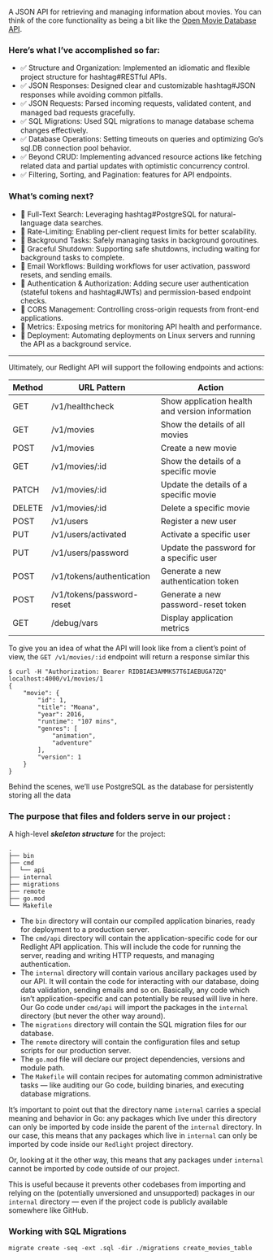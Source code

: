 A JSON API for retrieving and managing information about movies. You can
think of the core functionality as being a bit like the [Open Movie Database API](http://www.omdbapi.com/).

### Here’s what I’ve accomplished so far:
- ✅ Structure and Organization: Implemented an idiomatic and flexible project structure for hashtag#RESTful APIs.
- ✅ JSON Responses: Designed clear and customizable hashtag#JSON responses while avoiding common pitfalls.
- ✅ JSON Requests: Parsed incoming requests, validated content, and managed bad requests gracefully.
- ✅ SQL Migrations: Used SQL migrations to manage database schema changes effectively.
- ✅ Database Operations: Setting timeouts on queries and optimizing Go’s sql.DB connection pool behavior.
- ✅ Beyond CRUD: Implementing advanced resource actions like fetching related data and partial updates with optimistic concurrency control.
- ✅ Filtering, Sorting, and Pagination: features for API endpoints.

### What’s coming next?
- 📌 Full-Text Search: Leveraging hashtag#PostgreSQL for natural-language data searches.
- 📌 Rate-Limiting: Enabling per-client request limits for better scalability.
- 📌 Background Tasks: Safely managing tasks in background goroutines.
- 📌 Graceful Shutdown: Supporting safe shutdowns, including waiting for background tasks to complete.
- 📌 Email Workflows: Building workflows for user activation, password resets, and sending emails.
- 📌 Authentication & Authorization: Adding secure user authentication (stateful tokens and hashtag#JWTs) and permission-based endpoint checks.
- 📌 CORS Management: Controlling cross-origin requests from front-end applications.
- 📌 Metrics: Exposing metrics for monitoring API health and performance.
- 📌 Deployment: Automating deployments on Linux servers and running the API as a background service.
-----------------------------------------------------------------------------------------------------------------------------------------
Ultimately, our Redlight API will support the following endpoints and actions:

| Method | URL Pattern                  | Action                                                |
|--------|------------------------------|-------------------------------------------------------|
| GET    | /v1/healthcheck              | Show application health and version information      |
| GET    | /v1/movies                   | Show the details of all movies                         |
| POST   | /v1/movies                   | Create a new movie                                    |
| GET    | /v1/movies/:id               | Show the details of a specific movie                   |
| PATCH  | /v1/movies/:id               | Update the details of a specific movie                 |
| DELETE | /v1/movies/:id               | Delete a specific movie                                |
| POST   | /v1/users                    | Register a new user                                   |
| PUT    | /v1/users/activated          | Activate a specific user                              |
| PUT    | /v1/users/password           | Update the password for a specific user                |
| POST   | /v1/tokens/authentication    | Generate a new authentication token                   |
| POST   | /v1/tokens/password-reset    | Generate a new password-reset token                   |
| GET    | /debug/vars                  | Display application metrics                           |

To give you an idea of what the API will look like from a client’s point of view, the `GET /v1/movies/:id` endpoint will return a response similar this
```
$ curl -H "Authorization: Bearer RIDBIAE3AMMK57T6IAEBUGA7ZQ" localhost:4000/v1/movies/1
{
    "movie": {
        "id": 1,
        "title": "Moana",
        "year": 2016,
        "runtime": "107 mins",
        "genres": [
            "animation",
            "adventure"
        ],
        "version": 1
    }
}
```

Behind the scenes, we’ll use PostgreSQL as the database for persistently storing all the
data


### The purpose that files and folders serve in our project : 

A high-level **_skeleton structure_** for the project:
```
.
├── bin
├── cmd
│  └── api
├── internal
├── migrations
├── remote
├── go.mod
└── Makefile
```
- The `bin` directory will contain our compiled application binaries, ready for deployment
to a production server.
- The `cmd/api` directory will contain the application-specific code for our Redlight API
application. This will include the code for running the server, reading and writing HTTP
requests, and managing authentication.
- The `internal` directory will contain various ancillary packages used by our API. It will
contain the code for interacting with our database, doing data validation, sending emails
and so on. Basically, any code which isn’t application-specific and can potentially be
reused will live in here. Our Go code under `cmd/api` will import the packages in the
`internal` directory (but never the other way around).
- The `migrations` directory will contain the SQL migration files for our database.
- The `remote` directory will contain the configuration files and setup scripts for our
production server.
- The `go.mod` file will declare our project dependencies, versions and module path.
- The `Makefile` will contain recipes for automating common administrative tasks — like
auditing our Go code, building binaries, and executing database migrations.

It’s important to point out that the directory name `internal` carries a special meaning and
behavior in Go: any packages which live under this directory can only be imported by code
inside the parent of the `internal` directory. In our case, this means that any packages which
live in `internal` can only be imported by code inside our `Redlight` project directory.

Or, looking at it the other way, this means that any packages under `internal` cannot be
imported by code outside of our project.
 
This is useful because it prevents other codebases from importing and relying on the
(potentially unversioned and unsupported) packages in our `internal` directory — even if
the project code is publicly available somewhere like GitHub.

###  Working with SQL Migrations
```
migrate create -seq -ext .sql -dir ./migrations create_movies_table
```
